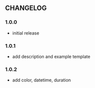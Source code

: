 ## CHANGELOG

### 1.0.0
- initial release

### 1.0.1
- add description and example template

### 1.0.2
- add color, datetime, duration